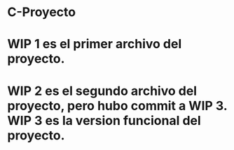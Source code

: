 # C-Proyecto
# WIP 1 es el primer archivo del proyecto.
# WIP 2 es el segundo archivo del proyecto, pero hubo commit a WIP 3. WIP 3 es la version funcional del proyecto.
